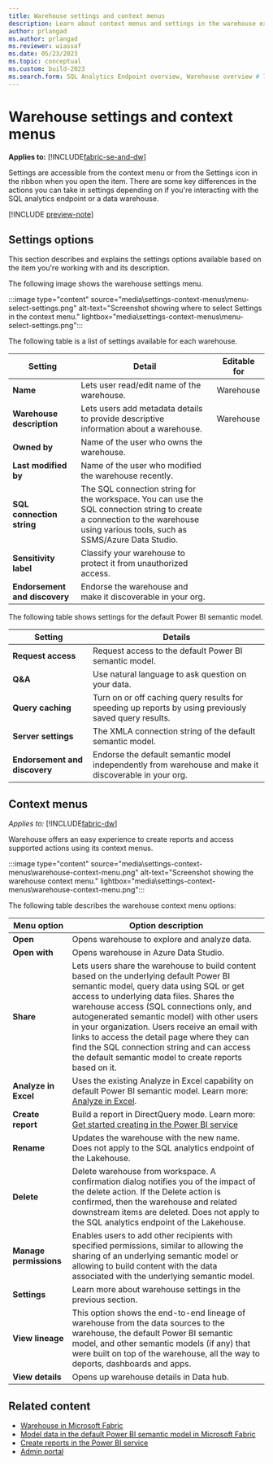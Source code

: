 ```yaml
---
title: Warehouse settings and context menus
description: Learn about context menus and settings in the warehouse experience.
author: prlangad
ms.author: prlangad
ms.reviewer: wiassaf
ms.date: 05/23/2023
ms.topic: conceptual
ms.custom: build-2023
ms.search.form: SQL Analytics Endpoint overview, Warehouse overview # This article's title should not change. If so, contact engineering.
---
```

# Warehouse settings and context menus

**Applies to:** [!INCLUDE[fabric-se-and-dw](includes/applies-to-version/fabric-se-and-dw.md)]

Settings are accessible from the context menu or from the Settings icon in the ribbon when you open the item. There are some key differences in the actions you can take in settings depending on if you're interacting with the SQL analytics endpoint or a data warehouse.

[!INCLUDE [preview-note](../includes/preview-note.md)]

## Settings options

This section describes and explains the settings options available based on the item you're working with and its description.

The following image shows the warehouse settings menu.

:::image type="content" source="media\settings-context-menus\menu-select-settings.png" alt-text="Screenshot showing where to select Settings in the context menu." lightbox="media\settings-context-menus\menu-select-settings.png":::

The following table is a list of settings available for each warehouse.

| **Setting** | **Detail** | **Editable for** |
|---|---|---|
| **Name** | Lets user read/edit name of the warehouse. | Warehouse |
| **Warehouse description** | Lets users add metadata details to provide descriptive information about a warehouse. | Warehouse |
| **Owned by** | Name of the user who owns the warehouse. | |
| **Last modified by** | Name of the user who modified the warehouse recently. | |
| **SQL connection string** | The SQL connection string for the workspace. You can use the SQL connection string to create a connection to the warehouse using various tools, such as SSMS/Azure Data Studio. | |
| **Sensitivity label** | Classify your warehouse to protect it from unauthorized access. | |
| **Endorsement and discovery** | Endorse the warehouse and make it discoverable in your org. |


The following table shows settings for the default Power BI semantic model.

| **Setting** | **Details** |
|---|---|
| **Request access** | Request access to the default Power BI semantic model. |
| **Q&A** | Use natural language to ask question on your data. |
| **Query caching** | Turn on or off caching query results for speeding up reports by using previously saved query results. |
| **Server settings** | The XMLA connection string of the default semantic model. |
| **Endorsement and discovery** | Endorse the default semantic model independently from warehouse and make it discoverable in your org. |


## Context menus

*Applies to:* [!INCLUDE[fabric-dw](includes/applies-to-version/fabric-dw.md)]

Warehouse offers an easy experience to create reports and access supported actions using its context menus.

:::image type="content" source="media\settings-context-menus\warehouse-context-menu.png" alt-text="Screenshot showing the warehouse context menu." lightbox="media\settings-context-menus\warehouse-context-menu.png":::

The following table describes the warehouse context menu options:

| **Menu option** | **Option description** |
|---|---|
| **Open** | Opens warehouse to explore and analyze data. |
| **Open with** | Opens warehouse in Azure Data Studio. |
| **Share** | Lets users share the warehouse to build content based on the underlying default Power BI semantic model, query data using SQL or get access to underlying data files. Shares the warehouse access (SQL connections only, and autogenerated semantic model) with other users in your organization. Users receive an email with links to access the detail page where they can find the SQL connection string and can access the default semantic model to create reports based on it. |
| **Analyze in Excel** | Uses the existing Analyze in Excel capability on default Power BI semantic model. Learn more: [Analyze in Excel](/power-bi/collaborate-share/service-analyze-in-excel). |
| **Create report** | Build a report in DirectQuery mode. Learn more: [Get started creating in the Power BI service](/power-bi/fundamentals/service-get-started) |
| **Rename** | Updates the warehouse with the new name. Does not apply to the SQL analytics endpoint of the Lakehouse. |
| **Delete** | Delete warehouse from workspace. A confirmation dialog notifies you of the impact of the delete action. If the Delete action is confirmed, then the warehouse and related downstream items are deleted. Does not apply to the SQL analytics endpoint of the Lakehouse.|
| **Manage permissions** | Enables users to add other recipients with specified permissions, similar to allowing the sharing of an underlying semantic model or allowing to build content with the data associated with the underlying semantic model. |
| **Settings** | Learn more about warehouse settings in the previous section. |
| **View lineage** | This option shows the end-to-end lineage of warehouse from the data sources to the warehouse, the default Power BI semantic model, and other semantic models (if any) that were built on top of the warehouse, all the way to deports, dashboards and apps. |
| **View details** | Opens up warehouse details in Data hub. | 

## Related content

- [Warehouse in Microsoft Fabric](data-warehousing.md#synapse-data-warehouse)
- [Model data in the default Power BI semantic model in Microsoft Fabric](default-power-bi-semantic-model.md)
- [Create reports in the Power BI service](reports-power-bi-service.md)
- [Admin portal](../admin/admin-center.md)
